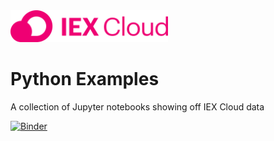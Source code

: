 <img width="50%" src="docs/logo-color.png">

# Python Examples
A collection of Jupyter notebooks showing off IEX Cloud data

[![Binder](http://mybinder.org/badge_logo.svg)](http://beta.mybinder.org/v2/gh/timkpaine/iex-python-examples/main?urlpath=lab)

